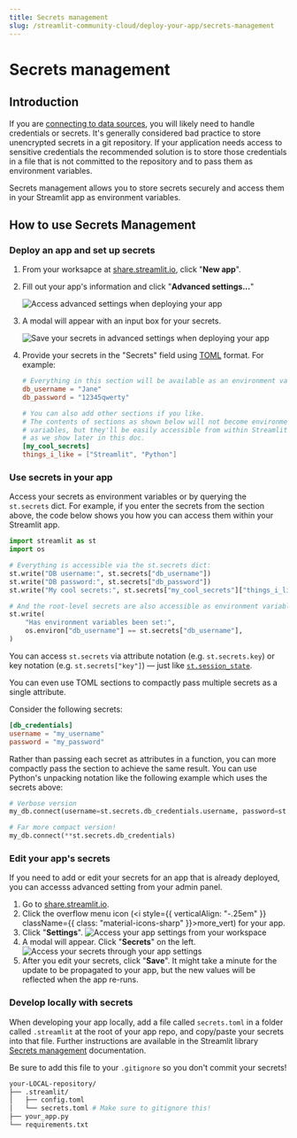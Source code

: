 ```yaml
---
title: Secrets management
slug: /streamlit-community-cloud/deploy-your-app/secrets-management
---
```


# Secrets management

## Introduction

If you are [connecting to data sources](/knowledge-base/tutorials/databases), you will likely need to handle credentials or secrets. It's generally considered bad practice to store unencrypted secrets in a git repository. If your application needs access to sensitive credentials the recommended solution is to store those credentials in a file that is not committed to the repository and to pass them as environment variables.

Secrets management allows you to store secrets securely and access them in your Streamlit app as environment variables.

## How to use Secrets Management

### Deploy an app and set up secrets

1. From your worksapce at <a href="https://share.streamlit.io" target="_blank">share.streamlit.io</a>, click "**New app**".
2. Fill out your app's information and click "**Advanced settings...**"

   ![Access advanced settings when deploying your app](/images/streamlit-community-cloud/deploy-an-app-advanced-settings.png)

3. A modal will appear with an input box for your secrets.

   ![Save your secrets in advanced settings when deploying your app](/images/streamlit-community-cloud/deploy-an-app-advanced.png)

4. Provide your secrets in the "Secrets" field using <a href="https://toml.io/en/latest" target="_blank">TOML</a> format. For example:

   ```toml
   # Everything in this section will be available as an environment variable
   db_username = "Jane"
   db_password = "12345qwerty"

   # You can also add other sections if you like.
   # The contents of sections as shown below will not become environment
   # variables, but they'll be easily accessible from within Streamlit anyway
   # as we show later in this doc.
   [my_cool_secrets]
   things_i_like = ["Streamlit", "Python"]
   ```

### Use secrets in your app

Access your secrets as environment variables or by querying the `st.secrets` dict. For example, if you enter the secrets from the section above, the code below shows you how you can access them within your Streamlit app.

```python
import streamlit as st
import os

# Everything is accessible via the st.secrets dict:
st.write("DB username:", st.secrets["db_username"])
st.write("DB password:", st.secrets["db_password"])
st.write("My cool secrets:", st.secrets["my_cool_secrets"]["things_i_like"])

# And the root-level secrets are also accessible as environment variables:
st.write(
    "Has environment variables been set:",
    os.environ["db_username"] == st.secrets["db_username"],
)
```

<Tip>

You can access `st.secrets` via attribute notation (e.g. `st.secrets.key`) or key notation (e.g. `st.secrets["key"]`) &mdash; just like [`st.session_state`](/library/api-reference/session-state).

</Tip>

You can even use TOML sections to compactly pass multiple secrets as a single attribute.

Consider the following secrets:

```toml
[db_credentials]
username = "my_username"
password = "my_password"
```

Rather than passing each secret as attributes in a function, you can more compactly pass the section to achieve the same result. You can use Python's unpacking notation like the following example which uses the secrets above:

```python
# Verbose version
my_db.connect(username=st.secrets.db_credentials.username, password=st.secrets.db_credentials.password)

# Far more compact version!
my_db.connect(**st.secrets.db_credentials)
```

### Edit your app's secrets

If you need to add or edit your secrets for an app that is already deployed, you can accesss advanced setting from your admin panel.

1. Go to <a href="https://share.streamlit.io" target="_blank">share.streamlit.io</a>.
2. Click the overflow menu icon (<i style={{ verticalAlign: "-.25em" }} className={{ class: "material-icons-sharp" }}>more_vert</i>) for your app.
3. Click "**Settings**".
   ![Access your app settings from your workspace](/images/streamlit-community-cloud/workspace-app-settings.png)
3. A modal will appear. Click "**Secrets**"  on the left.
   ![Access your secrets through your app settings](/images/streamlit-community-cloud/workspace-app-settings-secrets.png)
4. After you edit your secrets, click "**Save**". It might take a minute for the update to be propagated to your app, but the new values will be reflected when the app re-runs.

### Develop locally with secrets

When developing your app locally, add a file called `secrets.toml` in a folder called `.streamlit` at the root of your app repo, and copy/paste your secrets into that file. Further instructions are available in the Streamlit library [Secrets management](/library/advanced-features/secrets-management) documentation.

<Important>

Be sure to add this file to your `.gitignore` so you don't commit your secrets!

</Important>

```bash
your-LOCAL-repository/
├── .streamlit/
│   ├── config.toml
│   └── secrets.toml # Make sure to gitignore this!
├── your_app.py
└── requirements.txt
```
